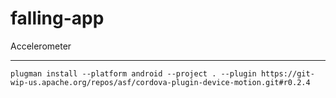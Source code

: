 # falling-app


Accelerometer
_____________
	plugman install --platform android --project . --plugin https://git-wip-us.apache.org/repos/asf/cordova-plugin-device-motion.git#r0.2.4